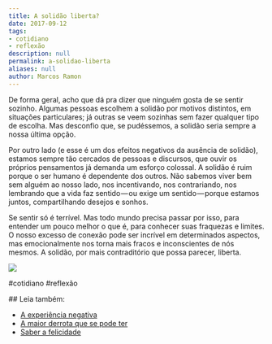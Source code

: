 ```yaml
---
title: A solidão liberta?
date: 2017-09-12
tags:
- cotidiano
- reflexão
description: null
permalink: a-solidao-liberta
aliases: null
author: Marcos Ramon
---
```

De forma geral, acho que dá pra dizer que ninguém gosta de se sentir sozinho. Algumas pessoas escolhem a solidão por motivos distintos, em situações particulares; já outras se veem sozinhas sem fazer qualquer tipo de escolha. Mas desconfio que, se pudéssemos, a solidão seria sempre a nossa última opção.

Por outro lado (e esse é um dos efeitos negativos da ausência de solidão), estamos sempre tão cercados de pessoas e discursos, que ouvir os próprios pensamentos já demanda um esforço colossal. A solidão é ruim porque o ser humano é dependente dos outros. Não sabemos viver bem sem alguém ao nosso lado, nos incentivando, nos contrariando, nos lembrando que a vida faz sentido — ou exige um sentido — porque estamos juntos, compartilhando desejos e sonhos.

Se sentir só é terrível. Mas todo mundo precisa passar por isso, para entender um pouco melhor o que é, para conhecer suas fraquezas e limites. O nosso excesso de conexão pode ser incrível em determinados aspectos, mas emocionalmente nos torna mais fracos e inconscientes de nós mesmos. A solidão, por mais contraditório que possa parecer, liberta.

![](https://cdn-images-1.medium.com/max/1000/1*yiihhvHnbyflXFTaiJ5_yw.png)


#cotidiano #reflexão
<div class="leia-tambem" markdown="1">
## Leia também:

- <a href="/a-experiencia-negativa">A experiência negativa</a>
- <a href="/a-maior-derrota-que-se-pode-ter">A maior derrota que se pode ter</a>
- <a href="/saber-a-felicidade">Saber a felicidade</a>
</div>
